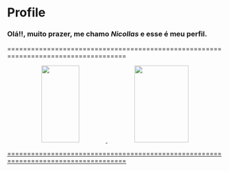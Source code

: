 # Profile
### Olá!!, muito prazer, me chamo *Nicollas* e esse é meu perfil.

====================================================================================

<div align="center">
  <a href="https://github.com/NicollasMirapalheta">
  <img height="180em" width="42%" src="https://github-readme-stats.vercel.app/api?username=NicollasMirapalheta&show_icons=true&theme=onedark&count_private=true&commits=true"/>
  <img height="180em" width="50%" src="https://github-readme-stats.vercel.app/api/top-langs/?username=NicollasMirapalheta&layout=compact&langs_count=7&theme=onedark&count_private=true&include_commits=true"/>
</div>
  
====================================================================================

<!--
# Linguagens:

 - Python (Avançado) # Possuo uma boa experiencia com a linguagem, apesar de não ter trabalhado profissionalmente com ela ainda.
 
 - HTML e CSS (Intermediario) # Não é linguagem de programação, mas ta diretamente ligado a desenvolvimento Web (Em sua maioria).
 
 - JavaScript (Intermediario) # Possuo uma base boa e estou ganhando experiencia com a linguagem.
 
 - React (Começando) # Estou começando meus estudos nesta linguagem no momento.
 
 - R (Basico) # Possuo experiencia nesta linguagem apenas na area de estatistica, pois tive que fazer uso dessa linguagem na cadeira do curso que estou.
 
 - Prolog (Basico) # Possuo experiencia nesta linguagem apenas na area de estatistica, pois tive que fazer uso dessa linguagem na cadeira do curso que estou.
 
 - Assembly (Basico) # Possuo pouca experiencia com essa linguagem e não tenho interesse em trabalhar usando ela.
-–>
